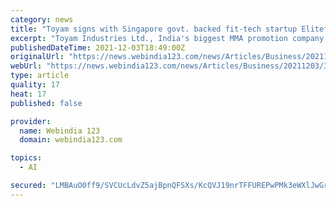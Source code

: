 ```yaml
---
category: news
title: "Toyam signs with Singapore govt. backed fit-tech startup Elitefit.ai"
excerpt: "Toyam Industries Ltd., India's biggest MMA promotion company signs a partnership agreement with EliteFit.AI, a FitTech startup supported by Singapore Government. Toyam Industries Ltd. (TIL) is pleased to announce the signing up of its partnership with EliteFit."
publishedDateTime: 2021-12-03T18:49:00Z
originalUrl: "https://news.webindia123.com/news/Articles/Business/20211203/3866584.html"
webUrl: "https://news.webindia123.com/news/Articles/Business/20211203/3866584.html"
type: article
quality: 17
heat: 17
published: false

provider:
  name: Webindia 123
  domain: webindia123.com

topics:
  - AI

secured: "LMBAuO0ff9/SVCUcLdvZ5ajBpnQFSXs/KcQVJ19nrTFFUREPwPMk3eWXlJwGrv2hKZpYVRhpj6uLmUKJzmSQ1jZ0BymWkP7y03JTydRyzi3ah77+17tFYJFFcVX2WLuKxXD3WxgmQl7sjGpm89YfXrW6sq61mUEkZgj/koPrpnwD6q3vOwP9+ZCqPioTECs8OfGsVPPcuvkkETq8tQFSOLEaHvW6oCrjZw9xAB2SUWtFPH53mSBNfViETVoeRrb3AvGIaTMBzPgujP4/njRvYbNF7cYvh18zSEi+RKW7uLFB1ZxAbWae5DplaX5Efgu3/6lFl46KyP2tVvRlh7Jioz/qBdtP4PPhNtZmI8cmUco=;EVg0qI+3XYsSZo8xFnsQaA=="
---
```


